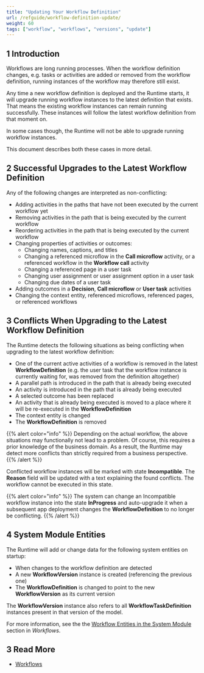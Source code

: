 ```yaml
---
title: "Updating Your Workflow Definition"
url: /refguide/workflow-definition-update/
weight: 60
tags: ["workflow", "workflows", "versions", "update"]
---
```


## 1 Introduction

Workflows are long running processes. When the workflow definition changes, e.g. tasks or activities are added or removed from the workflow definition, running instances of the workflow may therefore still exist. 

Any time a new workflow definition is deployed and the Runtime starts, it will upgrade running workflow instances to the latest definition that exists. That means the existing workflow instances can remain running successfully. These instances will follow the latest workflow definition from that moment on.

In some cases though, the Runtime will not be able to upgrade running workflow instances. 

This document describes both these cases in more detail.

## 2 Successful Upgrades to the Latest Workflow Definition 

Any of the following changes are interpreted as non-conflicting:

* Adding activities in the paths that have not been executed by the current workflow yet
* Removing activities in the path that is being executed by the current workflow
* Reordering activities in  the path that is being executed by the current workflow
* Changing properties of activities or outcomes:
    * Changing names, captions, and titles
    * Changing a referenced microflow in the **Call microflow** activity, or a referenced workflow in the **Workflow call** activity
    * Changing a referenced page in a user task
    * Changing user assignment or user assignment option in a user task
    * Changing due dates of a user task
* Adding outcomes in a **Decision**, **Call microflow** or **User task** activities
* Changing the context entity, referenced microflows, referenced pages, or referenced workflows

## 3 Conflicts When Upgrading to the Latest Workflow Definition

The Runtime detects the following situations as being conflicting when upgrading to the latest workflow definition:

* One of the current active activities of a workflow is removed in the latest **WorkflowDefinition** (e.g. the user task that the workflow instance is currently waiting for, was removed from the definition altogether) 
* A parallel path is introduced in the path that is already being executed
* An activity is introduced in the path that is already being executed
* A selected outcome has been replaced 
* An activity that is already being executed is moved to a place where it will be re-executed in the **WorkflowDefinition**
* The context entity is changed
* The **WorkflowDefinition** is removed

{{% alert color="info" %}}
Depending on the actual workflow, the above situations may functionally not lead to a problem. Of course, this requires a prior knowledge of the business domain. As a result, the Runtime may detect more conflicts than strictly required from a business perspective.
{{% /alert %}}

Conflicted workflow instances will be marked with state **Incompatible**. The **Reason** field will be updated with a text explaining the found conflicts. The workflow cannot be executed in this state. 

{{% alert color="info" %}}
The system can change an Incompatible workflow instance into the state **InProgress** and auto-upgrade it when a subsequent app deployment changes the **WorkflowDefinition** to no longer be conflicting.
{{% /alert %}}

## 4 System Module Entities

The Runtime will add or change data for the following system entities on startup:

* When changes to the workflow definition are detected 
* A new **WorkflowVersion** instance is created (referencing the previous one) 
* The **WorkflowDefinition** is changed to point to the new **WorkflowVersion** as its current version

The **WorkflowVersion** instance also refers to all **WorkflowTaskDefinition** instances present in that version of the model.

For more information, see the the [Workflow Entities in the System Module](/refguide/workflows/#workflow-entities) section in *Workflows*. 

## 3 Read More

* [Workflows](/refguide/workflows/)
